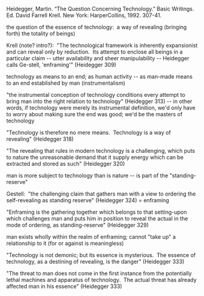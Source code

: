 Heidegger, Martin. “The Question Concerning Technology.” Basic Writings. Ed. David Farrell Krell. New York: HarperCollins, 1992. 307-41.


the question of the essence of technology:  a way of revealing (bringing forth) the totality of beings)

Krell (note? intro?):  "The technological framework is inherently expansionist and can reveal only by reduction.  Its attempt to enclose all beings in a particular claim -- utter availability and sheer manipulability -- Heidegger calls Ge-stell, 'enframing'" (Heidegger 309)

technology as means to an end; as human activity -- as man-made means to an end established by man (instrumentalism)

"the instrumental conception of technology conditions every attempt to bring man into the right relation to technology" (Heidegger 313) -- in other words, if technology were merely its instrumental definition, we'd only have to worry about making sure the end was good; we'd be the masters of technology

"Technology is therefore no mere means.  Technology is a way of revealing" (Heidegger 318)

"The revealing that rules in modern technology is a challenging, which puts to nature the unreasonable demand that it supply energy which can be extracted and stored as such" (Heidegger 320)

man is more subject to technology than is nature -- is part of the "standing-reserve"

Gestell:  "the challenging claim that gathers man with a view to ordering the self-revealing as standing reserve" (Heidegger 324) = enframing

"Enframing is the gathering together which belongs to that setting-upon which challenges man and puts him in position to reveal the actual in the mode of ordering, as standing-reserve" (Heidegger 329)

man exists wholly within the realm of enframing; cannot "take up" a relationship to it (for or against is meaningless)

"Technology is not demonic; but its essence is mysterious.  The essence of technology, as a destining of revealing, is the danger" (Heidegger 333)

"The threat to man does not come in the first instance from the potentially lethal machines and apparatus of technology.  The actual threat has already affected man in his essence" (Heidegger 333)
